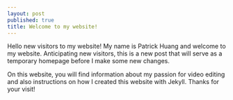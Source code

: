 ```yaml
---
layout: post
published: true
title: Welcome to my website!
---
```


Hello new visitors to my website! My name is Patrick Huang and welcome to my website. Anticipating new visitors, this is a new post that will serve as a temporary homepage before I make some new changes.

On this website, you will find information about my passion for video editing and also instructions on how I created this website with Jekyll. Thanks for your visit!